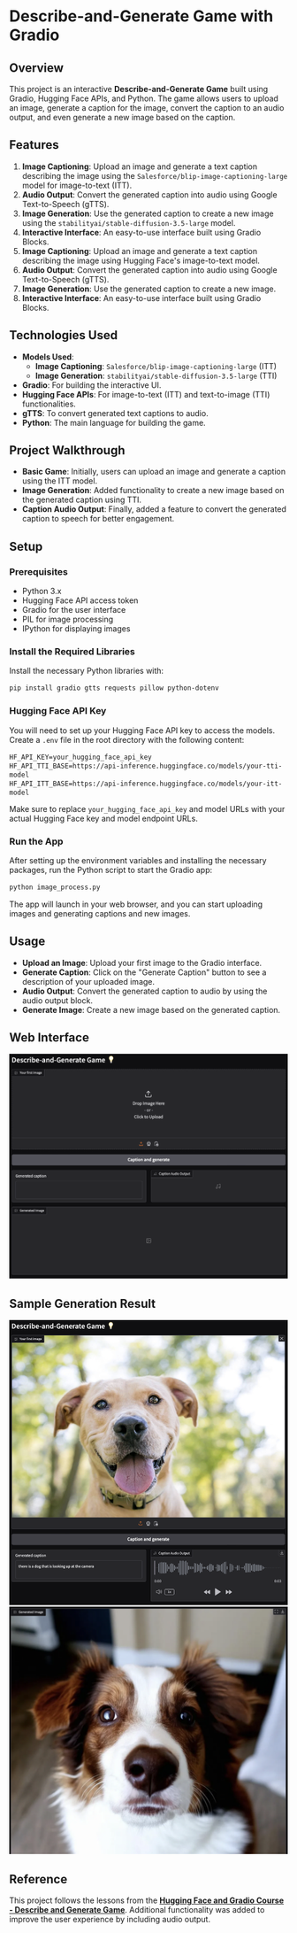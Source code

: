# Describe-and-Generate Game with Gradio

## Overview
This project is an interactive **Describe-and-Generate Game** built using Gradio, Hugging Face APIs, and Python. The game allows users to upload an image, generate a caption for the image, convert the caption to an audio output, and even generate a new image based on the caption.

## Features
1. **Image Captioning**: Upload an image and generate a text caption describing the image using the `Salesforce/blip-image-captioning-large` model for image-to-text (ITT).
2. **Audio Output**: Convert the generated caption into audio using Google Text-to-Speech (gTTS).
3. **Image Generation**: Use the generated caption to create a new image using the `stabilityai/stable-diffusion-3.5-large` model.
4. **Interactive Interface**: An easy-to-use interface built using Gradio Blocks.
1. **Image Captioning**: Upload an image and generate a text caption describing the image using Hugging Face's image-to-text model.
2. **Audio Output**: Convert the generated caption into audio using Google Text-to-Speech (gTTS).
3. **Image Generation**: Use the generated caption to create a new image.
4. **Interactive Interface**: An easy-to-use interface built using Gradio Blocks.

## Technologies Used
- **Models Used**: 
  - **Image Captioning**: `Salesforce/blip-image-captioning-large` (ITT)
  - **Image Generation**: `stabilityai/stable-diffusion-3.5-large` (TTI)
- **Gradio**: For building the interactive UI.
- **Hugging Face APIs**: For image-to-text (ITT) and text-to-image (TTI) functionalities.
- **gTTS**: To convert generated text captions to audio.
- **Python**: The main language for building the game.

## Project Walkthrough
- **Basic Game**: Initially, users can upload an image and generate a caption using the ITT model.
- **Image Generation**: Added functionality to create a new image based on the generated caption using TTI.
- **Caption Audio Output**: Finally, added a feature to convert the generated caption to speech for better engagement.
  
## Setup

### Prerequisites

- Python 3.x
- Hugging Face API access token
- Gradio for the user interface
- PIL for image processing
- IPython for displaying images

### Install the Required Libraries

Install the necessary Python libraries with:

```bash
pip install gradio gtts requests pillow python-dotenv
```

### Hugging Face API Key

You will need to set up your Hugging Face API key to access the models. Create a `.env` file in the root directory with the following content:

```
HF_API_KEY=your_hugging_face_api_key
HF_API_TTI_BASE=https://api-inference.huggingface.co/models/your-tti-model
HF_API_ITT_BASE=https://api-inference.huggingface.co/models/your-itt-model
```

Make sure to replace `your_hugging_face_api_key` and model URLs with your actual Hugging Face key and model endpoint URLs.

### Run the App

After setting up the environment variables and installing the necessary packages, run the Python script to start the Gradio app:

```bash
python image_process.py
```

The app will launch in your web browser, and you can start uploading images and generating captions and new images.

## Usage
- **Upload an Image**: Upload your first image to the Gradio interface.
- **Generate Caption**: Click on the "Generate Caption" button to see a description of your uploaded image.
- **Audio Output**: Convert the generated caption to audio by using the audio output block.
- **Generate Image**: Create a new image based on the generated caption.

## Web Interface
![web](images/web1.png)

## Sample Generation Result
![web](images/web2.png)
![web](images/web3.png)

## Reference
This project follows the lessons from the **[Hugging Face and Gradio Course - Describe and Generate Game](https://learn.deeplearning.ai/courses/huggingface-gradio/lesson/5/describe-and-generate-game)**. Additional functionality was added to improve the user experience by including audio output.
